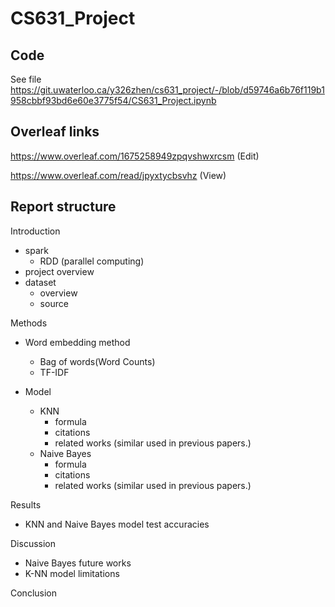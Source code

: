 # CS631_Project

## Code
See file https://git.uwaterloo.ca/y326zhen/cs631_project/-/blob/d59746a6b76f119b1958cbbf93bd6e60e3775f54/CS631_Project.ipynb

## Overleaf links
https://www.overleaf.com/1675258949zpqvshwxrcsm (Edit)

https://www.overleaf.com/read/jpyxtycbsvhz (View)

## Report structure

Introduction
- spark 
	- RDD (parallel computing)
- project overview
- dataset
	- overview
	- source 

Methods
- Word embedding method
	- Bag of words(Word Counts)
	- TF-IDF
	
- Model
	- KNN
		- formula
		- citations
		- related works (similar used in previous papers.)
	- Naive Bayes
		- formula
		- citations
		- related works (similar used in previous papers.)

Results
- KNN and Naive Bayes model test accuracies

Discussion
- Naive Bayes future works
- K-NN model limitations

Conclusion

